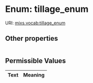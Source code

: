 
# Enum: tillage_enum




URI: [mixs.vocab:tillage_enum](https://w3id.org/mixs/vocab/tillage_enum)


## Other properties

|  |  |  |
| --- | --- | --- |

## Permissible Values

| Text | Meaning |
| :--- | --------: |

